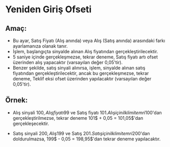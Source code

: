 # **Yeniden Giriş Ofseti**

## Amaç:

- Bu ayar, Satış Fiyatı (Alış anında) veya Alış (Satış anında) arasındaki farkı ayarlamanıza olanak tanır.
- İşlem, başlangıçta sinyalde alınan Alış fiyatından gerçekleştirilecektir.
- 5 saniye içinde gerçekleşmezse, tekrar deneme, Satış fiyatı artı ofset üzerinden alış yapacaktır (varsayılan değer 0,05'tir).
- Benzer şekilde, satış sinyali alınırsa, işlem, sinyalde alınan satış fiyatından gerçekleştirilecektir, ancak bu gerçekleşmezse, tekrar deneme, Teklif eksi ofset üzerinden yapılacaktır (varsayılan değer 0,05'tir).

## Örnek:

- Alış sinyali 100$, Alış fiyatı 99$ ve Satış fiyatı 101$. Alış için ilk limit emri 100$'dan gerçekleştirilmezse, tekrar deneme 101$ + 0,05 = 101,05$'dan gerçekleşecektir.

- Satış sinyali 200$, Alış 199$ ve Satış 201$. Satış için ilk limit emri 200$'dan doldurulmazsa, 199$ - 0,05 = 198,95$'dan tekrar deneme yapılacaktır.

